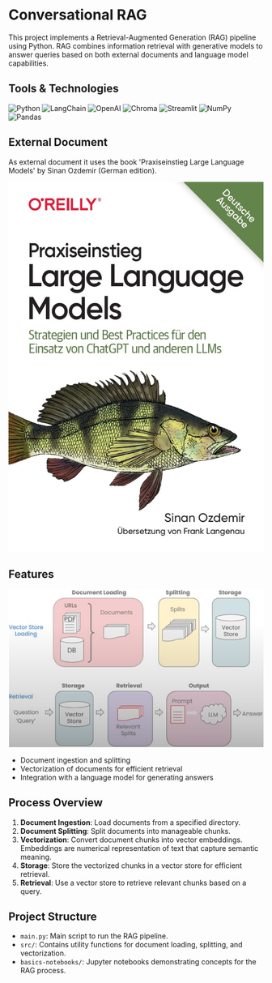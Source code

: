 # Conversational RAG

This project implements a Retrieval-Augmented Generation (RAG) pipeline using Python. RAG combines information retrieval with generative models to answer queries based on both external documents and language model capabilities. 
## Tools & Technologies

![Python](https://img.shields.io/badge/Python-3776AB?logo=python&logoColor=white)
![LangChain](https://img.shields.io/badge/LangChain-4B8BBE?logo=python&logoColor=white)
![OpenAI](https://img.shields.io/badge/OpenAI-412991?logo=openai&logoColor=white)
![Chroma](https://img.shields.io/badge/Chroma-FF6F00?logo=chroma&logoColor=white)
![Streamlit](https://img.shields.io/badge/Streamlit-FF4B4B?logo=streamlit&logoColor=white)
![NumPy](https://img.shields.io/badge/NumPy-013243?logo=numpy&logoColor=white)
![Pandas](https://img.shields.io/badge/Pandas-150458?logo=pandas&logoColor=white)

## External Document
As external document it uses the book 'Praxiseinstieg Large Language Models' by Sinan Ozdemir (German edition).

![Praxiseinstieg Large Language Models](img/Praxiseinstieg-LLM.jpg)

## Features
![retrieval-pipeline](img/retrieval_chain.jpg)

- Document ingestion and splitting
- Vectorization of documents for efficient retrieval
- Integration with a language model for generating answers

## Process Overview
1. **Document Ingestion**: Load documents from a specified directory.
2. **Document Splitting**: Split documents into manageable chunks.
3. **Vectorization**: Convert document chunks into vector embeddings. Embeddings are numerical representation of text that capture semantic meaning.
4. **Storage**: Store the vectorized chunks in a vector store for efficient retrieval.
4. **Retrieval**: Use a vector store to retrieve relevant chunks based on a query.

## Project Structure

- `main.py`: Main script to run the RAG pipeline.
- `src/`: Contains utility functions for document loading, splitting, and vectorization.
- `basics-notebooks/`: Jupyter notebooks demonstrating concepts for the RAG process.